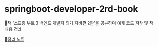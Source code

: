 # springboot-developer-2rd-book
📙책 '스프링 부트 3 백엔드 개발자 되기 자바편 2판'을 공부하며 예제 코드 저장 및 책 내용 정리

🔗[정리 노트](https://yenastudy.notion.site/0bfa0a0a23234e7f8cb5c7337afa485b?v=1f4162d7f35b41e2b8fa7b6b091a8c58)
